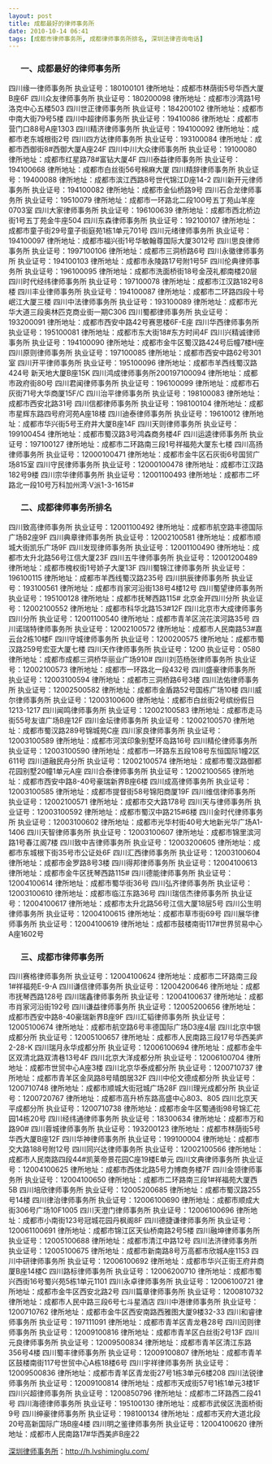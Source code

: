 ```yaml
---
layout: post
title: 成都最好的律师事务所
date: 2010-10-14 06:41
tags: [成都市律师事务所, 成都律师事务所排名, 深圳法律咨询电话]
---
```

<ol>
<h3>一、成都最好的律师事务所</h3>
</ol>
四川缘一律师事务所  执业证号：180100101
律所地址：成都市林荫街5号华西大厦 B座6F
四川众友律师事务所  执业证号：180200098
律所地址：成都市沙湾路1号洛克中心五楼503
四川世正律师事务所  执业证号：184200102
律所地址：成都市中南大街79号5楼
四川中超律师事务所  执业证号：19410086
律所地址：成都市营门口88号A座1303
四川精济律师事务所  执业证号：194100092
律所地址：成都市老东城根街2号
四川四方达律师事务所  执业证号：193100084
律所地址：成都市西御街8#西御大厦A座24F
四川中川大众律师事务所  执业证号：19100080
律所地址：成都市红星路78#富钻大厦4F
四川泰益律师事务所  执业证号：194100668
律所地址：成都市白丝街56号棉麻大厦
四川精辞律师事务所  执业证号：19400088
律所地址：成都市滨江西路8号世代锦江D座14-2
四川新开元律师事务所  执业证号：194100082
律所地址：成都市金仙桥路9号
四川石合龙律师事务所  执业证号：19510079
律所地址：成都市一环路北二段100号五丁苑山羊座0703室
四川大家律师事务所  执业证号：196100639
律所地址：成都市西北桥边街1号五丁苑金牛座504
四川东森律师事务所  执业证号：192100107
律所地址：成都市童子街29号童子街庭苑1栋1单元701号
四川元绪律师事务所  执业证号：194100097
律所地址：成都市福兴街1号华敏翰尊国际大厦3012号
四川思良律师事务所  执业证号：1997100106
律所地址：成都市三洞桥路6号
四川永徽律师事务所  执业证号：194100103
律所地址：成都市永陵路17号附1号5F
四川伦典律师事务所  执业证号：196100095
律所地址：成都市洗面桥街18号金茂礼都南楼20层
四川时代经纬律师事务所  执业证号：197100078
律所地址：成都市江汉路182号8楼
四川丰业律师事务所  执业证号：194100087
律所地址：成都市二环路四段十号岷江大厦三楼
四川中法律师事务所  执业证号：193100089
律所地址：成都市光华大道三段奥林匹克商业街一期C306
四川蜀都律师事务所  执业证号：193200091
律所地址：成都市西安中路42号赛思楼6F-E座
四川华西律师事务所  执业证号：195100081
律所地址：成都市东大街18#东方时间4F
四川兴精诚律师事务所  执业证号：194100090
律所地址：成都市金牛区蜀汉路424号后幢7楼H座
四川原则律师事务所  执业证号：197100085
律所地址：成都市西安中路62号301室
四川开平律师事务所  执业证号：195100096
律所地址：成都市羊西线蜀汉路424号 新天地大厦B座15K
四川鸿成律师事务所200197100094
律所地址：成都市政府街80号
四川君闻律师事务所  执业证号：196100099
律所地址：成都市石灰街71号大华商厦15F/C
四川治平律师事务所  执业证号：198100083
律所地址：成都市西安北路31号
四川信都律师事务所  执业证号：198100104
律所地址：成都市星辉东路四号府河苑A座18楼
四川迪泰律师事务所  执业证号：19610012
律所地址：成都市华兴街5号王府井大厦B座14F
四川天则律师事务所  执业证号：199100454
律所地址：成都市蜀汉路3号鸿森商务楼4F
四川运逵律师事务所  执业证号：197100127
律所地址：成都市二环路南三段1号祥福苑大厦东七楼
四川高扬律师事务所  执业证号：12000100471
律所地址：成都市金牛区石灰街6号国贸广场815室
四川守民律师事务所  执业证号：12000100478
律所地址：成都市江汉路182号9楼
四川宗华律师事务所  执业证号：12001100493
律所地址：成都市二坏路北一段10号万科加州湾·V派1-3-1615#
<ol>
<h3>二、成都律师事务所排名</h3>
</ol>
四川致高律师事务所  执业证号：12001100492
律所地址：成都市航空路丰德国际广场B2座9F
四川典章律师事务所  执业证号：12002100581
律所地址：成都市顺城大街凯乐广场9F
四川发现律师事务所  执业证号：12001100490
律所地址：成都市太升北路56号江信大厦23F
四川五牛律师事务所  执业证号：12001200489
律所地址：成都市槐权街1号娇子大厦13F
四川蜀锦江律师事务所  执业证号：196100115
律所地址：成都市羊西线蜀汉路235号
四川拱辰律师事务所  执业证号：193100561
律所地址：成都市肖家河沿街138号4楼12号
四川蜀望律师事务所  执业证号：195100128
律所地址：成都市抚琴西路115#
北京金开四川分所  执业证号：12002100552
律所地址：成都市科华北路153#12F
四川北京市大成律师事务
四川分所  执业证号：12001100540
律所地址：成都市青羊区浣花滨河路35号
四川诺瑞特律师事务所  执业证号：12002100572
律所地址：成都市人民南路53#嘉云台2栋10楼F
四川守城律师事务所  执业证号：1200200575
律所地址：成都市蜀汉路259号宏亚大厦七楼
四川天作律师事务所  执业证号：1200  执业证号：0580
律所地址：成都市成都三洞桥华丽业广场910#
四川刘范杨张律师事务所  执业证号：12002100573
律所地址：成都市一环路北一段432号
四川盛豪律师事务所  执业证号：12003100594
律所地址：成都市三洞桥路6号3楼
四川法佑律师事务所  执业证号：12002500582
律所地址：成都市金盾路52号国栋广场10楼
四川威尔律师事务所  执业证号：12003100600
律所地址：成都市白丝街2号缤纷假日1213-1217
四川闻鸣律师事务所  执业证号：12002100583
律所地址：成都市走马街55号友谊广场B座12F
四川金坛律师事务所  执业证号：12002100570
律所地址：成都市蜀汉路289号锦城苑C座
四川家良律师事务所  执业证号：12003100589
律所地址：成都市河滨印象别墅环岛路16号
四川精伦律师事务所  执业证号：12003100590
律所地址：成都市一环路东五段108号东恒国际1幢2区611号
四川道融民舟分所  执业证号：12002100574
律所地址：成都市蜀汉路御都花园别墅20幢1单元A座
四川合泰律师事务所  执业证号：12002100565
律所地址：成都市西安中路8-40号豪瑞新界B座6楼
四川成高律师事务所  执业证号：12003100585
律所地址：成都市提督街58号锦阳商厦19F
四川维信律师事务所  执业证号：12002100571
律所地址：成都市交大路178号
四川天与律师事务所  执业证号：12003100592
律所地址：成都市蜀汉中路215#6楼
四川金时代律师事务所  执业证号：12003100602
律所地址：成都市光华村街40号大地新光华广场A1-1406
四川天智律师事务所  执业证号：12003100607
律所地址：成都市锦里滨河路1号春江阁7楼
四川致中吉律师事务所  执业证号：12003200605
律所地址：成都市东城根下街35号市公证处6F
四川汇西律师事务所  执业证号：12003100604
律所地址：成都市金罗路8号3楼
四川得邦律师事务所  执业证号：12004100613
律所地址：成都市金牛区抚琴西路115#
四川德能律师事务所  执业证号：12004100614
律所地址：成都市蜀华街36号
四川弘齐律师事务所  执业证号：12003100610
律所地址：成都市临江东路36号
四川瑞信杰律师事务所  执业证号：12004100617
律所地址：成都市太升北路56号江信大厦18层5号
四川公生明律师事务所  执业证号：12004100615
律所地址：成都市草市街69号
四川展华律师事务所  执业证号：12004100619
律所地址：成都市鼓楼南街117#世界贸易中心A座1602号
<ol>
<h3>三、成都市律师事务所</h3>
</ol>
四川赛格律师事务所  执业证号：12004100624
律所地址：成都市二环路南三段1#祥福苑E-9-A
四川谦信律师事务所  执业证号：12004200646
律所地址：成都市抚琴西路128号
四川瑞鑫律师事务所  执业证号：12004100637
律所地址：成都市肖家河沿街192号
四川谦益律师事务所  执业证号：12005200656
律所地址：成都市西安中路8-40豪瑞新界B座9F
四川汇韬律师事务所  执业证号：12005100674
律所地址：成都市航空路6号丰德国际广场D3座4层
四川北京中银成都分所  执业证号：12005100657
律所地址：成都市人民南路三段17号华西美庐2-28-K
四川瑞月永华成都分所  执业证号：12006100694
律所地址：成都市金牛区双清北路双清巷13号4F
四川北京大洋成都分所  执业证号：12006100704
律所地址：成都市世贸中心A座3楼
四川北京华泰成都分所  执业证号：1200710737
律所地址：成都市青羊区金凤路8号晴朗居32F
四川中伦文德成都分所  执业证号：1200710748
律所地址：成都市顺城大街冠城广场28F
四川理光成都分所  执业证号：1200720767
律所地址：成都市高升桥东路高盛中心803、805
四川北京天平成都分所  执业证号：1200710738
律所地址：成都市金牛区蜀通街98号锦汇花园14栋20号
四川经纬通律师事务所  执业证号：18300634
律所地址：成都市万和路90#
四川蓉城律师事务所  执业证号：193200123
律所地址：成都市林荫街5号华西大厦B座12F
四川华神律师事务所  执业证号：199100004
律所地址：成都市交大路188号附12号
四川同兴达律师事务所  执业证号：12002100566
律所地址：成都市人民南路四段44#凯莱帝景花园C座19楼E单元
四川文典律师事务所  执业证号：12004100625
律所地址：成都市西体北路5号力博商务楼7F
四川金领律师事务所  执业证号：12004100650
律所地址：成都市二环路南三段1#祥福苑大厦西5B
四川培欣律师事务所  执业证号：12005200685
律所地址：成都市蜀汉路255号14楼
四川律治律师事务所  执业证号：12006100690
律所地址：成都市顺成大街306号广场10F1005
四川天澄门律师事务所  执业证号：12006100696
律所地址：成都市小南街123号冠城花园丹枫阁8F
四川德捷谦律师事务所  执业证号：120061100691
律所地址：成都市锦江区天仙桥南路2号5楼
四川融坤律师事务所  执业证号：12005100688
律所地址：成都市清江中路12号
四川法济律师事务所  执业证号：12005100675
律所地址：成都市新南路8号万高都市欣城A座1153
四川中研律师事务所  执业证号：12006100692
律所地址：成都市华兴正街王府井商厦B座14楼C
四川路标律师事务所  执业证号：12006200710
律所地址：成都市蜀兴西街16号蜀兴苑5栋1单元1101
四川永卓律师事务所  执业证号：12006100721
律所地址：成都市金牛区西安北路2号
四川篇章律师事务所  执业证号：1200810732
律所地址：成都市人民中路三段6号七斗星酒店
四川中港律师事务所  执业证号：1200710762
律所地址：成都市金牛区西安南路西雅图大厦9楼32-33
四川和睿律师事务所  执业证号：197111091
律所地址：成都市青羊区青龙巷28号
四川闰则律师事务所  执业证号：12009100816
律所地址：成都市青羊区白丝街2号13F
四川元良律师事务所  执业证号：12009500834
律所地址：成都市青羊区清江东路356号4楼
四川蜀丰律师事务所  执业证号：12009100807
律所地址：成都市青羊区鼓楼南街117号世贸中心A栋18楼6号
四川宇祥律师事务所  执业证号：12009500836
律所地址：成都市青羊区青龙街27号1栋3单元6楼208
四川法锐律师事务所  执业证号：12009100814
律所地址：成都市天成街57号1栋1单元3楼1F
四川兴超律师事务所  执业证号：1200850796
律所地址：成都市二环路西二段41号
四川海德律师事务所  执业证号：195100130
律所地址：成都市武侯区洗面桥街9号
四川绅豪律师事务所  执业证号：198100134
律所地址：成都市天府大道北段20号高新国际广场B座4楼
四川明之鉴律师事务所  执业证号：12004100620
律所地址：成都市人民南路17#华西美庐B座22

<a href="http://h.lvshiminglu.com/">深圳律师事务所</a>：<a href="http://h.lvshiminglu.com/">http://h.lvshiminglu.com/</a>

